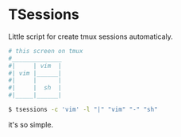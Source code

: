 # TSessions

Little script for create tmux sessions automaticaly.

```sh
# this screen on tmux
#______________
#|     | vim  |
#| vim |______|
#|     |      |
#|     |  sh  |
#|_____|______|

$ tsessions -c 'vim' -l "|" "vim" "-" "sh"
```

it's so simple.
